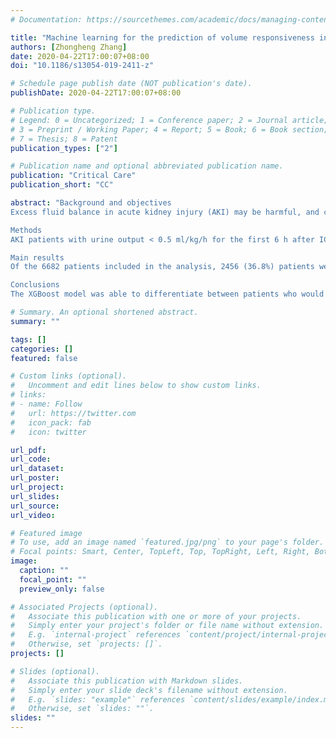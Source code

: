 ```yaml
---
# Documentation: https://sourcethemes.com/academic/docs/managing-content/

title: "Machine learning for the prediction of volume responsiveness in patients with oliguric acute kidney injury in critical care"
authors: [Zhongheng Zhang]
date: 2020-04-22T17:00:07+08:00
doi: "10.1186/s13054-019-2411-z"

# Schedule page publish date (NOT publication's date).
publishDate: 2020-04-22T17:00:07+08:00

# Publication type.
# Legend: 0 = Uncategorized; 1 = Conference paper; 2 = Journal article;
# 3 = Preprint / Working Paper; 4 = Report; 5 = Book; 6 = Book section;
# 7 = Thesis; 8 = Patent
publication_types: ["2"]

# Publication name and optional abbreviated publication name.
publication: "Critical Care"
publication_short: "CC"

abstract: "Background and objectives
Excess fluid balance in acute kidney injury (AKI) may be harmful, and conversely, some patients may respond to fluid challenges. This study aimed to develop a prediction model that can be used to differentiate between volume-responsive (VR) and volume-unresponsive (VU) AKI.

Methods
AKI patients with urine output < 0.5 ml/kg/h for the first 6 h after ICU admission and fluid intake > 5 l in the following 6 h in the US-based critical care database (Medical Information Mart for Intensive Care (MIMIC-III)) were considered. Patients who received diuretics and renal replacement on day 1 were excluded. Two predictive models, using either machine learning extreme gradient boosting (XGBoost) or logistic regression, were developed to predict urine output > 0.65 ml/kg/h during 18 h succeeding the initial 6 h for assessing oliguria. Established models were assessed by using out-of-sample validation. The whole sample was split into training and testing samples by the ratio of 3:1.

Main results
Of the 6682 patients included in the analysis, 2456 (36.8%) patients were volume responsive with an increase in urine output after receiving > 5 l fluid. Urinary creatinine, blood urea nitrogen (BUN), age, and albumin were the important predictors of VR. The machine learning XGBoost model outperformed the traditional logistic regression model in differentiating between the VR and VU groups (AU-ROC, 0.860; 95% CI, 0.842 to 0.878 vs. 0.728; 95% CI 0.703 to 0.753, respectively).

Conclusions
The XGBoost model was able to differentiate between patients who would and would not respond to fluid intake in urine output better than a traditional logistic regression model. This result suggests that machine learning techniques have the potential to improve the development and validation of predictive modeling in critical care research."

# Summary. An optional shortened abstract.
summary: ""

tags: []
categories: []
featured: false

# Custom links (optional).
#   Uncomment and edit lines below to show custom links.
# links:
# - name: Follow
#   url: https://twitter.com
#   icon_pack: fab
#   icon: twitter

url_pdf:
url_code:
url_dataset:
url_poster:
url_project:
url_slides:
url_source:
url_video:

# Featured image
# To use, add an image named `featured.jpg/png` to your page's folder. 
# Focal points: Smart, Center, TopLeft, Top, TopRight, Left, Right, BottomLeft, Bottom, BottomRight.
image:
  caption: ""
  focal_point: ""
  preview_only: false

# Associated Projects (optional).
#   Associate this publication with one or more of your projects.
#   Simply enter your project's folder or file name without extension.
#   E.g. `internal-project` references `content/project/internal-project/index.md`.
#   Otherwise, set `projects: []`.
projects: []

# Slides (optional).
#   Associate this publication with Markdown slides.
#   Simply enter your slide deck's filename without extension.
#   E.g. `slides: "example"` references `content/slides/example/index.md`.
#   Otherwise, set `slides: ""`.
slides: ""
---
```


